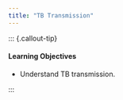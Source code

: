 ```yaml
---
title: "TB Transmission"
---
```


::: {.callout-tip}
#### Learning Objectives

- Understand TB transmission.

:::


